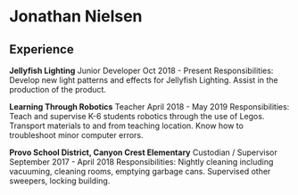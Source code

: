 # Jonathan Nielsen


## Experience
**Jellyfish Lighting**
Junior Developer
Oct 2018 - Present
Responsibilities: Develop new light patterns and effects for Jellyfish
    Lighting. Assist in the production of the product.
    
**Learning Through Robotics**
Teacher
April 2018 - May 2019
Responsibilities: Teach and supervise K-6 students robotics through the
    use of Legos. Transport materials to and from teaching location. Know
    how to troubleshoot minor computer errors.
    
**Provo School District, Canyon Crest Elementary**
Custodian / Supervisor
September 2017 - April 2018
Responsibilities: Nightly cleaning including vacuuming, cleaning rooms,
    emptying garbage cans. Supervised other sweepers, locking building.